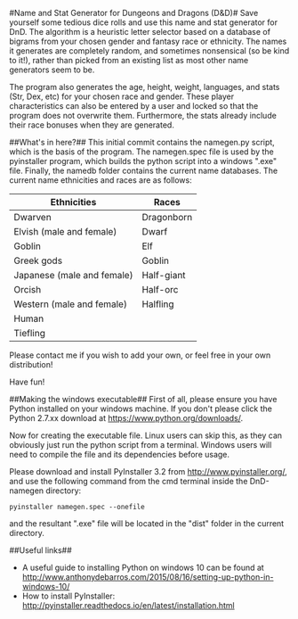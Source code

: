 #Name and Stat Generator for Dungeons and Dragons (D&D)#
Save yourself some tedious dice rolls and use this name and stat generator for DnD. The algorithm is a heuristic letter selector based on a database of bigrams from your chosen gender and fantasy race or ethnicity. The names it generates are completely random, and sometimes nonsensical (so be kind to it!), rather than picked from an existing list as most other name generators seem to be. 

The program also generates the age, height, weight, languages, and stats (Str, Dex, etc) for your chosen race and gender. These player characteristics can also be entered by a user and locked so that the program does not overwrite them. Furthermore, the stats already include their race bonuses when they are generated.

##What's in here?##
This initial commit contains the namegen.py script, which is the basis of the program. The namegen.spec file is used by the pyinstaller program, which builds the python script into a windows ".exe" file. Finally, the namedb folder contains the current name databases. The current name ethnicities and races are as follows:

Ethnicities  | Races
------------- | -------------
Dwarven  | Dragonborn
Elvish (male and female)  | Dwarf
Goblin | Elf
Greek gods | Goblin
Japanese (male and female) | Half-giant
Orcish | Half-orc
Western (male and female) | Halfling
 | Human
 | Tiefling

Please contact me if you wish to add your own, or feel free in your own distribution! 

Have fun!

##Making the windows executable##
First of all, please ensure you have Python installed on your windows machine. If you don't please click the Python 2.7.xx download at https://www.python.org/downloads/.

Now for creating the executable file. Linux users can skip this, as they can obviously just run the python script from a terminal. Windows users will need to compile the file and its dependencies before usage.

Please download and install PyInstaller 3.2 from http://www.pyinstaller.org/, and use the following command from the cmd terminal inside the DnD-namegen directory:

`pyinstaller namegen.spec --onefile`

and the resultant ".exe" file will be located in the "dist" folder in the current directory.

##Useful links##
* A useful guide to installing Python on windows 10 can be found at http://www.anthonydebarros.com/2015/08/16/setting-up-python-in-windows-10/
* How to install PyInstaller: http://pyinstaller.readthedocs.io/en/latest/installation.html


